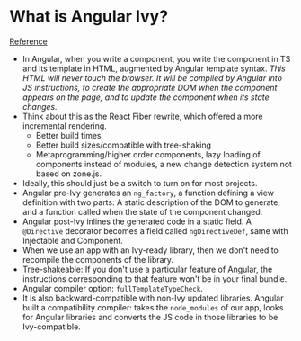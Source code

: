 # What is Angular Ivy?
[Reference](https://blog.ninja-squad.com/2019/05/07/what-is-angular-ivy/)

- In Angular, when you write a component, you write the component in TS and its template in HTML, augmented by Angular template syntax. *This HTML will never touch the browser. It will be compiled by Angular into JS instructions, to create the appropriate DOM when the component appears on the page, and to update the component when its state changes.*
- Think about this as the React Fiber rewrite, which offered a more incremental rendering.
  - Better build times
  - Better build sizes/compatible with tree-shaking
  - Metaprogramming/higher order components, lazy loading of components instead of modules, a new change detection system not based on zone.js.
- Ideally, this should just be a switch to turn on for most projects.
- Angular pre-Ivy generates an `ng_factory`, a function defining a view definition with two parts: A static description of the DOM to generate, and a function called when the state of the component changed.
- Angular post-Ivy inlines the generated code in a static field. A `@Directive` decorator becomes a field called `ngDirectiveDef`, same with Injectable and Component.
- When we use an app with an Ivy-ready library, then we don't need to recompile the components of the library.
- Tree-shakeable: If you don't use a particular feature of Angular, the instructions corresponding to that feature won't be in your final bundle.
- Angular compiler option: `fullTemplateTypeCheck`.
- It is also backward-compatible with non-Ivy updated libraries. Angular built a compatibility compiler: takes the `node_modules` of our app, looks for Angular libraries and converts the JS code in those libraries to be Ivy-compatible.
